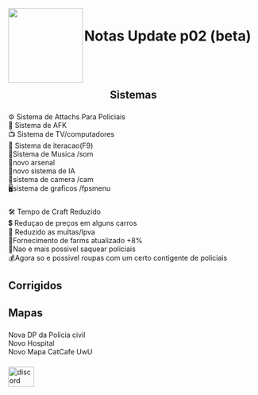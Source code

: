 <img align="left" height="150" src="https://media.discordapp.net/attachments/1128720593458565222/1204951826529648640/logo.png?ex=65d699d6&is=65c424d6&hm=4f9cd70d989954edb629bae0c3923cd34f92e7ac7501aa97c96b222f58e5f6b2&=&format=webp&quality=lossless&width=468&height=468"  />

###

<h1 align="left">Notas Update p02 (beta)</h1>

###

<h2 align="center">ㅤ</h2>

###

<h2 align="center">Sistemas</h2>

###

<p align="left">⚙️ Sistema de Attachs Para Policiais<br>🚫 Sistema de AFK<br>📺 Sistema de TV/computadores<br>🎲 Sistema de iteracao(F9)<br>🎵Sistema de Musica /som<br>🔫novo arsenal<br>🤖novo sistema de IA<br>📸sistema de camera /cam<br>🖥️sistema de graficos /fpsmenu</p>

###

<p align="left">🛠️ Tempo de Craft Reduzido<br>💲 Reduçao de preços em alguns carros<br>🚓 Reduzido as multas/Ipva<br>🧰Fornecimento de farms atualizado +8%<br>🔫Nao e mais possivel saquear policiais<br>💰Agora so e possivel roupas com um certo contigente de policiais</p>

###

<h2 align="left">Corrigidos</h2>

###

<h2 align="left">Mapas</h2>

###

<p align="left">Nova DP da Policia civil<br>Novo Hospital<br>Novo Mapa CatCafe UwU</p>

###

<div align="left">
  <a href="https://discord.gg/7NRjZXHh" target="_blank">
    <img src="https://raw.githubusercontent.com/maurodesouza/profile-readme-generator/master/src/assets/icons/social/discord/default.svg" width="52" height="40" alt="discord logo"  />
  </a>
</div>

###

